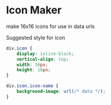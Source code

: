 # Icon Maker

make 16x16 icons for use in data urls

Suggested style for icon
```css
div.icon {
	display: inline-block;
	vertical-align: top;
	width: 16px;
	height: 16px;
}

div.icon.icon-name {
	background-image: url(/* data */);
}
```

